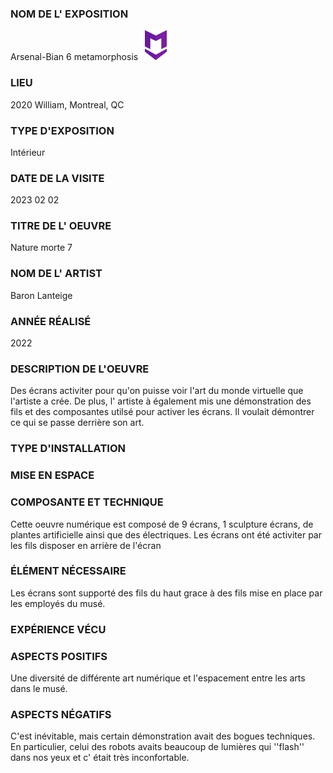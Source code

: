 ### NOM DE L' EXPOSITION
  Arsenal-Bian 6 metamorphosis
  ![alt text](https://github.com/adam-p/markdown-here/raw/master/src/common/images/icon48.png "Logo Title Text 1")

### LIEU
  2020 William, Montreal, QC

### TYPE D'EXPOSITION
  Intérieur

### DATE DE LA VISITE
  2023 02 02

### TITRE DE L' OEUVRE
  Nature morte 7

### NOM DE L' ARTIST
  Baron Lanteige

### ANNÉE RÉALISÉ
  2022

### DESCRIPTION DE L'OEUVRE
  Des écrans activiter pour qu'on puisse voir l'art du monde virtuelle que l'artiste a crée. De plus, l' artiste à également mis une démonstration
  des fils et des composantes utilsé pour activer les écrans. Il voulait démontrer ce qui se passe derrière son art.
  
### TYPE D'INSTALLATION
  

### MISE EN ESPACE

### COMPOSANTE ET TECHNIQUE
  Cette oeuvre numérique est composé de 9 écrans, 1 sculpture écrans, de plantes artificielle ainsi que des électriques. 
  Les écrans ont été activiter par les fils disposer en arrière de l'écran 

### ÉLÉMENT NÉCESSAIRE
  Les écrans sont supporté des fils du haut grace à des fils mise en place par les employés du musé.

### EXPÉRIENCE VÉCU

### ASPECTS POSITIFS
  Une diversité de différente art numérique et l'espacement entre les arts dans le musé.

### ASPECTS NÉGATIFS
  C'est inévitable, mais certain démonstration avait des bogues techniques. En particulier, celui des robots avaits beaucoup de lumières qui ''flash'' 
  dans nos yeux et c' était très inconfortable.
